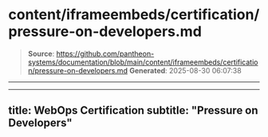 # content/iframeembeds/certification/pressure-on-developers.md

> **Source**: https://github.com/pantheon-systems/documentation/blob/main/content/iframeembeds/certification/pressure-on-developers.md
> **Generated**: 2025-08-30 06:07:38

---

---
title: WebOps Certification
subtitle: "Pressure on Developers"
---

<Partial file="certification-guide/pressure-on-developers.md" />
